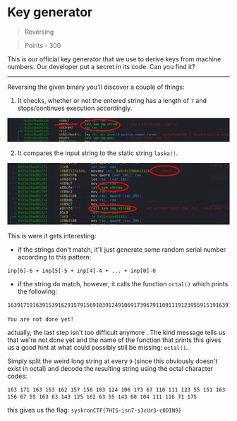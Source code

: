 # Key generator

>Reversing

>Points - 300

This is our official key generator that we use to derive keys from machine numbers. Our developer put a secret in its code. Can you find it?

---

Reversing the given binary you'll discover a couple of things:

1. It checks, whether or not the entered string has a length of `7` and stops/continues execution accordingly.

![strlen](./strlen.png)

2. It compares the input string to the static string `laska!!`.

![strrev](./strrev.png)

This is were it gets interesting:

* if the strings don't match, it'll just generate some random serial number according to this pattern:

```
inp[6]-6 + inp[5]-5 + inp[4]-4 + ... + inp[0]-0
```

* if the string do match, however, it calls the function `octal()` which prints the following:

```
1639171916391539162915791569103912491069173967911091119123955915191639156967955916396391439125916296395591439609104911191169719175

You are not done yet!
```

actually, the last step isn't too difficult anymore . The kind message tells us that we're not done yet and the name of the function that prints this gives us a good hint at what could possibly still be missing: `octal()`.

Simply split the weird long string at every `9` (since this obviously doesn't exist in octal) and decode the resulting string using the octal character codes:

```
163 171 163 153 162 157 156 103 124 106 173 67 110 111 123 55 151 163 156 67 55 163 63 143 125 162 63 55 143 60 104 111 116 71 175
```

this gives us the flag: `syskronCTF{7HIS-isn7-s3cUr3-c0DIN9}`
